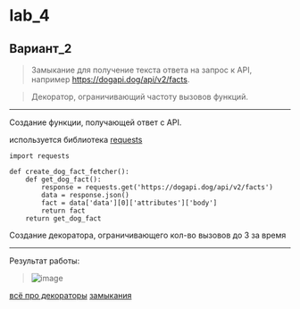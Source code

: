 # lab_4
## Вариант_2
 > Замыкание для получение текста ответа на запрос к API, например https://dogapi.dog/api/v2/facts.

 > Декоратор, ограничивающий частоту вызовов функций.
____
Создание функции, получающей ответ с API.

используется библиотека [requests](https://pypi.org/project/requests/)
```
import requests

def create_dog_fact_fetcher():
    def get_dog_fact():
        response = requests.get('https://dogapi.dog/api/v2/facts')
        data = response.json()
        fact = data['data'][0]['attributes']['body']
        return fact
    return get_dog_fact
```
Создание декоратора, ограничивающего кол-во вызовов до 3 за время 
____

Результат работы:

> ![image](https://github.com/MTrucky/lab4/assets/146337304/758257ec-f893-4426-a073-88d5596a85c8)


[всё про декораторы](https://habr.com/ru/companies/otus/articles/727590/)
[замыкания](https://habr.com/ru/companies/skillfactory/articles/542880/)

